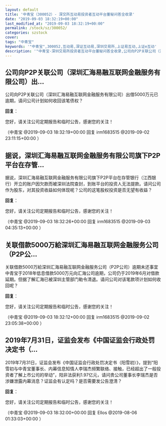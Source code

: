 ```yaml
---
layout: default
title: '中青宝（300052）- 深交所互动易投资者互动平台董秘问答全收录'
date: "2019-09-03 18:32:19+00:00"
last_modified_at: "2019-09-03 18:32:19+00:00"
permalink: /stock/sz/300052/
categories: szstock
cover: 
tags: "中青宝"
keywords: '"中青宝",300052,互动易,深证互动易,深圳交易所,上证易互动,上证e互动'
description: '"中青宝-深圳交易所投资者互动平台董秘问答全收录,公司向P2P关联公司（深圳汇海易融互联网金融服务有限公司）出借5000万元已逾期，请问公司计划如何收回该笔债权？"'
---
```


## 公司向P2P关联公司（深圳汇海易融互联网金融服务有限公司）出...

公司向P2P关联公司（深圳汇海易融互联网金融服务有限公司）出借5000万元已逾期，请问公司计划如何收回该笔债权？

**回复**：

您好，请关注公司定期报告和临时公告，感谢您的关注！ 

（中青宝  @2019-09-03 18:32:19+00:00 回复 irm1683515  @2019-09-02 23:11:15+00:00 ）

## 据说，深圳汇海易融互联网金融服务有限公司旗下P2P平台在存管...

据说，深圳汇海易融互联网金融服务有限公司旗下P2P平台在存管银行（江西银行）开立的账户因欠款而被深圳法院查封，到账平台的投资人无法提款。请问公司作为股东，对其投资收益如何体现呢？公司的这笔股权投资是否无望有收益？

**回复**：

您好，请关注公司定期报告和临时公告，感谢您的关注！ 

（中青宝  @2019-09-03 18:32:26+00:00 回复 irm1683515  @2019-09-03 04:35:13+00:00 ）

## 关联借款5000万給深圳汇海易融互联网金融服务公司（P2P公...

关联借款5000万給深圳汇海易融互联网金融服务公司（P2P公司）逾期未还事宜
中青宝于2018年低息借款5000万元向汇海公司逾期，公司仍于2019年6月对借款延期。但据了解汇海已被深圳主管部门勒令清退。请问公司对该笔款项计划如何收回呢？

**回复**：

您好，请关注公司定期报告和临时公告，感谢您的关注！ 

（中青宝  @2019-09-03 18:32:12+00:00 回复 irm1683515  @2019-09-02 23:05:38+00:00 ）

## 2019年7月31日，证监会发布《中国证监会行政处罚决定书（...

2019年7月31日，证监会发布《中国证监会行政处罚决定书（阳雪初）》，提到“阳雪初与中青宝董事长、内幕信息知情人李瑞杰频繁联络、接触，已经超出了一般投资者了解上市公司的举动”，阳非法获利1.97亿元，请问贵公司董事长李瑞杰是否涉嫌泄露内幕消息？证监会有认定吗？是否需要发公告澄清？

**回复**：

您好，请关注公司定期报告和临时公告，感谢您的关注！ 

（中青宝  @2019-09-03 18:32:00+00:00 回复 Ellos  @2019-08-06 01:33:03+00:00 ）

